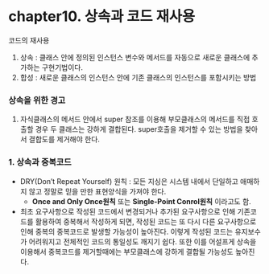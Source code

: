 # chapter10. 상속과 코드 재사용

코드의 재사용

1. 상속 : 클래스 안에 정의된 인스턴스 변수와 메서드를 자동으로 새로운 클래스에 추가하는 구현기법이다.
2. 합성 : 새로운 클래스의 인스턴스 안에 기존 클래스의 인스턴스를 포함시키는 방법

### 상속을 위한 경고

1. 자식클래스의 메서드 안에서 super 참조를 이용해 부모클래스의 메서드를 직접 호출할 경우 두 클래스는 강하게 결합된다. super호출을 제거할 수 있는 방법을 찾아서 결합도를 제거해야 한다.

### 1. 상속과 중복코드

- DRY(Don’t Repeat Yourself) 원칙 : 모든 지싱은 시스템 내에서 단일하고 애매하지 않고 정말로 믿을 만한 표현양식을 가져야 한다.
    - **Once and Only Once원칙** 또는 **Single-Point Conrol원칙** 이라고도 함.
- 최초 요구사항으로 작성된 코드에서 변경되거나 추가된 요구사항으로 인해 기존코드를 활용하여 중복해서 작성하게 되면, 작성된 코드는 또 다시 다른 요구사항으로 인해 중복의 중복코드로 발생할 가능성이 높아진다.  이렇게 작성된 코드는 유지보수가 어려워지고 전체적인 코드의 통일성도 깨지기 쉽다. 또한 이를 어설프게 상속을 이용해서 중복코드를 제거할때에는 부모클래스에 강하게 결합될 가능성도 높아진다.